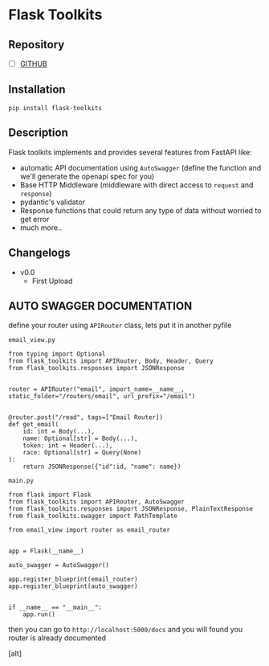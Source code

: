 # Flask Toolkits
<!-- [![Downloads](https://static.pepy.tech/personalized-badge/flask-http-middleware?period=month&units=international_system&left_color=black&right_color=green&left_text=Downloads)](https://pepy.tech/project/flask-http-middleware) -->

## Repository
- [ ] [GITHUB](https://github.com/Danangjoyoo/flask-toolkits)

## Installation
```
pip install flask-toolkits
```

## Description
Flask toolkits implements and provides several features from FastAPI like:
- automatic API documentation using `AutoSwagger` (define the function and we'll generate the openapi spec for you)
- Base HTTP Middleware (middleware with direct access to `request` and `response`)
- pydantic's validator
- Response functions that could return any type of data without worried to get error
- much more..


## Changelogs
- v0.0
    - First Upload

## AUTO SWAGGER DOCUMENTATION
define your router using `APIRouter` class, lets put it in another pyfile

`email_view.py`
```
from typing import Optional
from flask_toolkits import APIRouter, Body, Header, Query
from flask_toolkits.responses import JSONResponse


router = APIRouter("email", import_name=__name__, static_folder="/routers/email", url_prefix="/email")


@router.post("/read", tags=["Email Router])
def get_email(
    id: int = Body(...),
    name: Optional[str] = Body(...),
    token: int = Header(...),
    race: Optional[str] = Query(None)
):
    return JSONResponse({"id":id, "name": name})
```

`main.py`
```
from flask import Flask
from flask_toolkits import APIRouter, AutoSwagger
from flask_toolkits.responses import JSONResponse, PlainTextResponse
from flask_toolkits.swagger import PathTemplate

from email_view import router as email_router


app = Flask(__name__)

auto_swagger = AutoSwagger()

app.register_blueprint(email_router)
app.register_blueprint(auto_swagger)


if __name__ == "__main__":
    app.run()
```

then you can go to `http://localhost:5000/docs` and you will found you router is already documented

[alt] 